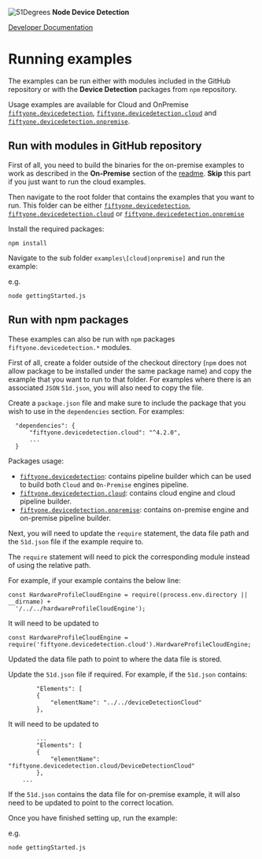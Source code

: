 ![51Degrees](https://51degrees.com/img/logo.png?utm_source=github&utm_medium=repository&utm_content=readme_main&utm_campaign=node-open-source "Data rewards the curious") **Node Device Detection**

[Developer Documentation](https://51degrees.com/device-detection-node/index.html?utm_source=github&utm_medium=repository&utm_content=documentation&utm_campaign=node-open-source "developer documentation")

# Running examples

The examples can be run either with modules included in the GitHub repository or with the **Device Detection** packages from `npm` repository.

Usage examples are available for Cloud and OnPremise [`fiftyone.devicedetection`](/fiftyone.devicedetection/examples), [`fiftyone.devicedetection.cloud`](/fiftyone.devicedetection.cloud/examples/cloud) and [`fiftyone.devicedetection.onpremise`](/fiftyone.devicedetection.onpremise/examples/onpremise).

## Run with modules in GitHub repository

First of all, you need to build the binaries for the on-premise examples to work as described in the **On-Premise** section of the [readme](/readme.md). **Skip** this part if you just want to run the cloud examples.

Then navigate to the root folder that contains the examples that you want to run. This folder can be either [`fiftyone.devicedetection`](/fiftyone.devicedetection#readme.md), [`fiftyone.devicedetection.cloud`](/fiftyone.devicedetection.cloud#readme.md) or [`fiftyone.devicedetection.onpremise`](/fiftyone.devicedetection.onpremise#readme.md)

Install the required packages:

```
npm install
```

Navigate to the sub folder `examples\[cloud|onpremise]` and run the example:

e.g.

```
node gettingStarted.js
```

## Run with npm packages

These examples can also be run with `npm` packages ``fiftyone.devicedetection.*`` modules.

First of all, create a folder outside of the checkout directory (`npm` does not allow package to be installed under the same package name) and copy the example that you want to run to that folder. For examples where there is an associated `JSON` `51d.json`, you will also need to copy the file.

Create a `package.json` file and make sure to include the package that you wish to use in the `dependencies` section. For examples:

```
  "dependencies": {
      "fiftyone.devicedetection.cloud": "^4.2.0",
      ...
  }
```

Packages usage:
- [`fiftyone.devicedetection`](/fiftyone.devicedetection#readme.md): contains pipeline builder which can be used to build both `Cloud` and `On-Premise` engines pipeline.
- [`fiftyone.devicedetection.cloud`](/fiftyone.devicedetection.cloud#readme.md): contains cloud engine and cloud pipeline builder.
- [`fiftyone.devicedetection.onpremise`](/fiftyone.devicedetection.onpremise#readme.md): contains on-premise engine and on-premise pipeline builder.

Next, you will need to update the `require` statement, the data file path and the `51d.json` file if the example require to.

The `require` statement will need to pick the corresponding module instead of using the relative path.

For example, if your example contains the below line:

```
const HardwareProfileCloudEngine = require((process.env.directory || __dirname) +
  '/../../hardwareProfileCloudEngine');
```

It will need to be updated to

```
const HardwareProfileCloudEngine = require('fiftyone.devicedetection.cloud').HardwareProfileCloudEngine;
```

Updated the data file path to point to where the data file is stored.

Update the `51d.json` file if required. For example, if the `51d.json` contains:

```
        "Elements": [
        {
            "elementName": "../../deviceDetectionCloud"
        },
```

It will need to be updated to 

```
        ...
        "Elements": [
        {
            "elementName": "fiftyone.devicedetection.cloud/DeviceDetectionCloud"
        },
    ...
```

If the `51d.json` contains the data file for on-premise example, it will also need to be updated to point to the correct location.

Once you have finished setting up, run the example:

e.g.

```
node gettingStarted.js
```
